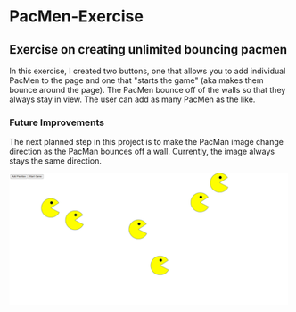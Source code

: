 # PacMen-Exercise
## Exercise on creating unlimited bouncing pacmen
<p>In this exercise, I created two buttons, one that allows you to add individual PacMen to the page and one that "starts the game" (aka makes them bounce around the page). The PacMen bounce off of the walls so that they always stay in view. The user can add as many PacMen as the like.</p>
<h3>Future Improvements</h3>
<p>The next planned step in this project is to make the PacMan image change direction as the PacMan bounces off a wall. Currently, the image always stays the same direction.</p>
<img src= "pacmen.png" width='500' />
